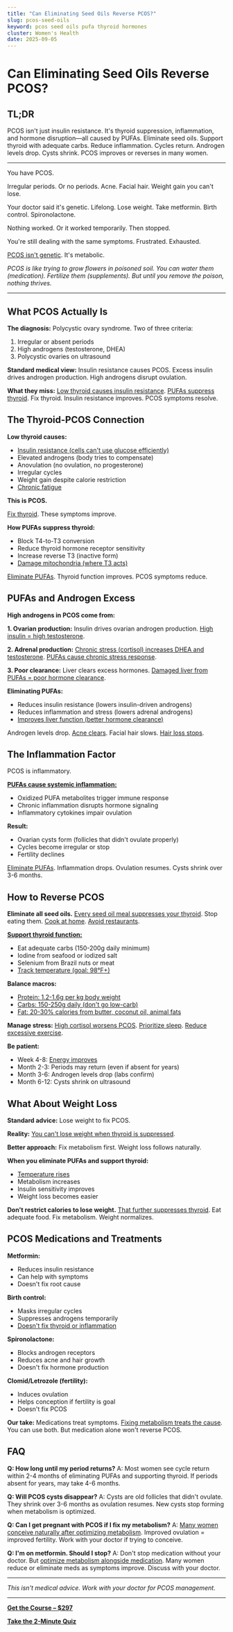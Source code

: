 ```yaml
---
title: "Can Eliminating Seed Oils Reverse PCOS?"
slug: pcos-seed-oils
keyword: pcos seed oils pufa thyroid hormones
cluster: Women's Health
date: 2025-09-05
---
```


# Can Eliminating Seed Oils Reverse PCOS?

## TL;DR

PCOS isn't just insulin resistance. It's thyroid suppression, inflammation, and hormone disruption—all caused by PUFAs. Eliminate seed oils. Support thyroid with adequate carbs. Reduce inflammation. Cycles return. Androgen levels drop. Cysts shrink. PCOS improves or reverses in many women.

---

You have PCOS.

Irregular periods. Or no periods. Acne. Facial hair. Weight gain you can't lose.

Your doctor said it's genetic. Lifelong. Lose weight. Take metformin. Birth control. Spironolactone.

Nothing worked. Or it worked temporarily. Then stopped.

You're still dealing with the same symptoms. Frustrated. Exhausted.

[PCOS isn't genetic](/blog/pufas-womens-hormones). It's metabolic.

*PCOS is like trying to grow flowers in poisoned soil. You can water them (medication). Fertilize them (supplements). But until you remove the poison, nothing thrives.*

---

## What PCOS Actually Is

**The diagnosis:**
Polycystic ovary syndrome. Two of three criteria:
1. Irregular or absent periods
2. High androgens (testosterone, DHEA)
3. Polycystic ovaries on ultrasound

**Standard medical view:**
Insulin resistance causes PCOS. Excess insulin drives androgen production. High androgens disrupt ovulation.

**What they miss:**
[Low thyroid causes insulin resistance](/blog/seed-oils-and-thyroid). [PUFAs suppress thyroid](/blog/seed-oils-and-thyroid). Fix thyroid. Insulin resistance improves. PCOS symptoms resolve.

## The Thyroid-PCOS Connection

**Low thyroid causes:**
- [Insulin resistance (cells can't use glucose efficiently)](/blog/sugar-insulin-myth)
- Elevated androgens (body tries to compensate)
- Anovulation (no ovulation, no progesterone)
- Irregular cycles
- Weight gain despite calorie restriction
- [Chronic fatigue](/blog/energy-crashes)

**This is PCOS.**

[Fix thyroid](/blog/seed-oils-and-thyroid). These symptoms improve.

**How PUFAs suppress thyroid:**
- Block T4-to-T3 conversion
- Reduce thyroid hormone receptor sensitivity
- Increase reverse T3 (inactive form)
- [Damage mitochondria (where T3 acts)](/blog/pufas-oxidative-stress)

[Eliminate PUFAs](/blog/seven-day-pufa-purge). Thyroid function improves. PCOS symptoms reduce.

## PUFAs and Androgen Excess

**High androgens in PCOS come from:**

**1. Ovarian production:**
Insulin drives ovarian androgen production. [High insulin = high testosterone](/blog/sugar-insulin-myth).

**2. Adrenal production:**
[Chronic stress (cortisol) increases DHEA and testosterone](/blog/anxiety-pufas). [PUFAs cause chronic stress response](/blog/pufas-inflammation).

**3. Poor clearance:**
Liver clears excess hormones. [Damaged liver from PUFAs = poor hormone clearance](/blog/pufas-gut-health).

**Eliminating PUFAs:**
- Reduces insulin resistance (lowers insulin-driven androgens)
- Reduces inflammation and stress (lowers adrenal androgens)
- [Improves liver function (better hormone clearance)](/blog/pufas-gut-health)

Androgen levels drop. [Acne clears](/blog/skin-health-pufas). Facial hair slows. [Hair loss stops](/blog/hair-loss-pufas).

## The Inflammation Factor

PCOS is inflammatory.

**[PUFAs cause systemic inflammation:](/blog/pufas-inflammation)**
- Oxidized PUFA metabolites trigger immune response
- Chronic inflammation disrupts hormone signaling
- Inflammatory cytokines impair ovulation

**Result:**
- Ovarian cysts form (follicles that didn't ovulate properly)
- Cycles become irregular or stop
- Fertility declines

[Eliminate PUFAs](/blog/seven-day-pufa-purge). Inflammation drops. Ovulation resumes. Cysts shrink over 3-6 months.

## How to Reverse PCOS

**Eliminate all seed oils.**
[Every seed oil meal suppresses your thyroid](/blog/reading-food-labels). Stop eating them. [Cook at home](/blog/cooking-basics). [Avoid restaurants](/blog/restaurant-pufa-guide).

**[Support thyroid function:](/blog/seed-oils-and-thyroid)**
- Eat adequate carbs (150-200g daily minimum)
- Iodine from seafood or iodized salt
- Selenium from Brazil nuts or meat
- [Track temperature (goal: 98°F+)](/blog/temperature-tracking-metabolism)

**Balance macros:**
- [Protein: 1.2-1.6g per kg body weight](/blog/meal-planning)
- [Carbs: 150-250g daily (don't go low-carb)](/blog/low-carb-thyroid)
- [Fat: 20-30% calories from butter, coconut oil, animal fats](/blog/pufas-vs-saturated-fat)

**Manage stress:**
[High cortisol worsens PCOS](/blog/anxiety-pufas). [Prioritize sleep](/blog/body-temperature-sleep). [Reduce excessive exercise](/blog/exercise-metabolism).

**Be patient:**
- Week 4-8: [Energy improves](/blog/energy-crashes)
- Month 2-3: Periods may return (even if absent for years)
- Month 3-6: Androgen levels drop (labs confirm)
- Month 6-12: Cysts shrink on ultrasound

## What About Weight Loss

**Standard advice:** Lose weight to fix PCOS.

**Reality:** [You can't lose weight when thyroid is suppressed](/blog/temperature-tracking-metabolism).

**Better approach:**
Fix metabolism first. Weight loss follows naturally.

**When you eliminate PUFAs and support thyroid:**
- [Temperature rises](/blog/temperature-tracking-metabolism)
- Metabolism increases
- Insulin sensitivity improves
- Weight loss becomes easier

**Don't restrict calories to lose weight.** [That further suppresses thyroid](/blog/intermittent-fasting). Eat adequate food. Fix metabolism. Weight normalizes.

## PCOS Medications and Treatments

**Metformin:**
- Reduces insulin resistance
- Can help with symptoms
- Doesn't fix root cause

**Birth control:**
- Masks irregular cycles
- Suppresses androgens temporarily
- [Doesn't fix thyroid or inflammation](/blog/pufas-womens-hormones)

**Spironolactone:**
- Blocks androgen receptors
- Reduces acne and hair growth
- Doesn't fix hormone production

**Clomid/Letrozole (fertility):**
- Induces ovulation
- Helps conception if fertility is goal
- Doesn't fix PCOS

**Our take:**
Medications treat symptoms. [Fixing metabolism treats the cause](/blog/seed-oils-and-thyroid). You can use both. But medication alone won't reverse PCOS.

## FAQ

**Q: How long until my period returns?**
A: Most women see cycle return within 2-4 months of eliminating PUFAs and supporting thyroid. If periods absent for years, may take 4-6 months.

**Q: Will PCOS cysts disappear?**
A: Cysts are old follicles that didn't ovulate. They shrink over 3-6 months as ovulation resumes. New cysts stop forming when metabolism is optimized.

**Q: Can I get pregnant with PCOS if I fix my metabolism?**
A: [Many women conceive naturally after optimizing metabolism](/blog/pufas-womens-hormones). Improved ovulation = improved fertility. Work with your doctor if trying to conceive.

**Q: I'm on metformin. Should I stop?**
A: Don't stop medication without your doctor. But [optimize metabolism alongside medication](/blog/seed-oils-and-thyroid). Many women reduce or eliminate meds as symptoms improve. Discuss with your doctor.

---

*This isn't medical advice. Work with your doctor for PCOS management.*

---

**[Get the Course – $297](https://buy.polar.sh/polar_cl_8P7Z3TGPlCzXSgbJ0MNkG3HrYyVlcumvIjDMu3YLrwH)**

**[Take the 2-Minute Quiz](/quiz)**
